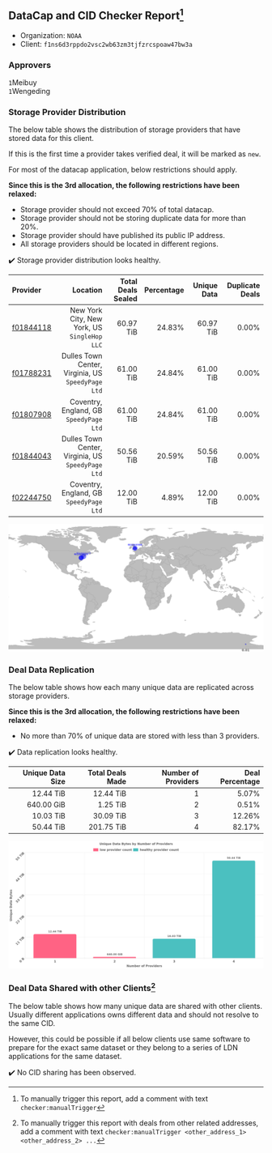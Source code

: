 ## DataCap and CID Checker Report[^1]
 - Organization: `NOAA`
 - Client: `f1ns6d3rppdo2vsc2wb63zm3tjfzrcspoaw47bw3a`
### Approvers
`1`Meibuy<br/>`1`Wengeding

### Storage Provider Distribution
The below table shows the distribution of storage providers that have stored data for this client.

If this is the first time a provider takes verified deal, it will be marked as `new`.

For most of the datacap application, below restrictions should apply.

**Since this is the 3rd allocation, the following restrictions have been relaxed:**
 - Storage provider should not exceed 70% of total datacap.
 - Storage provider should not be storing duplicate data for more than 20%.
 - Storage provider should have published its public IP address.
 - All storage providers should be located in different regions.

✔️ Storage provider distribution looks healthy.

| Provider                                              |                                              Location | Total Deals Sealed | Percentage | Unique Data | Duplicate Deals |
| :---------------------------------------------------- | ----------------------------------------------------: | -----------------: | ---------: | ----------: | --------------: |
| [f01844118](https://filfox.info/en/address/f01844118) |       New York City, New York, US<br/>`SingleHop LLC` |          60.97 TiB |     24.83% |   60.97 TiB |           0.00% |
| [f01788231](https://filfox.info/en/address/f01788231) | Dulles Town Center, Virginia, US<br/>`SpeedyPage Ltd` |          61.00 TiB |     24.84% |   61.00 TiB |           0.00% |
| [f01807908](https://filfox.info/en/address/f01807908) |            Coventry, England, GB<br/>`SpeedyPage Ltd` |          61.00 TiB |     24.84% |   61.00 TiB |           0.00% |
| [f01844043](https://filfox.info/en/address/f01844043) | Dulles Town Center, Virginia, US<br/>`SpeedyPage Ltd` |          50.56 TiB |     20.59% |   50.56 TiB |           0.00% |
| [f02244750](https://filfox.info/en/address/f02244750) |            Coventry, England, GB<br/>`SpeedyPage Ltd` |          12.00 TiB |      4.89% |   12.00 TiB |           0.00% |

<img src="https://raw.githubusercontent.com/data-preservation-programs/filplus-checker-assets/main/filecoin-project/filecoin-plus-large-datasets/issues/1954/1695697062130.png"/>

### Deal Data Replication
The below table shows how each many unique data are replicated across storage providers.


**Since this is the 3rd allocation, the following restrictions have been relaxed:**
- No more than 70% of unique data are stored with less than 3 providers.

✔️ Data replication looks healthy.

| Unique Data Size | Total Deals Made | Number of Providers | Deal Percentage |
| ---------------: | ---------------: | ------------------: | --------------: |
|        12.44 TiB |        12.44 TiB |                   1 |           5.07% |
|       640.00 GiB |         1.25 TiB |                   2 |           0.51% |
|        10.03 TiB |        30.09 TiB |                   3 |          12.26% |
|        50.44 TiB |       201.75 TiB |                   4 |          82.17% |

<img src="https://raw.githubusercontent.com/data-preservation-programs/filplus-checker-assets/main/filecoin-project/filecoin-plus-large-datasets/issues/1954/1695697065080.png"/>

### Deal Data Shared with other Clients[^3]
The below table shows how many unique data are shared with other clients.
Usually different applications owns different data and should not resolve to the same CID.

However, this could be possible if all below clients use same software to prepare for the exact same dataset or they belong to a series of LDN applications for the same dataset.

✔️ No CID sharing has been observed.

[^1]: To manually trigger this report, add a comment with text `checker:manualTrigger`

[^2]: Deals from those addresses are combined into this report as they are specified with `checker:manualTrigger`

[^3]: To manually trigger this report with deals from other related addresses, add a comment with text `checker:manualTrigger <other_address_1> <other_address_2> ...`
